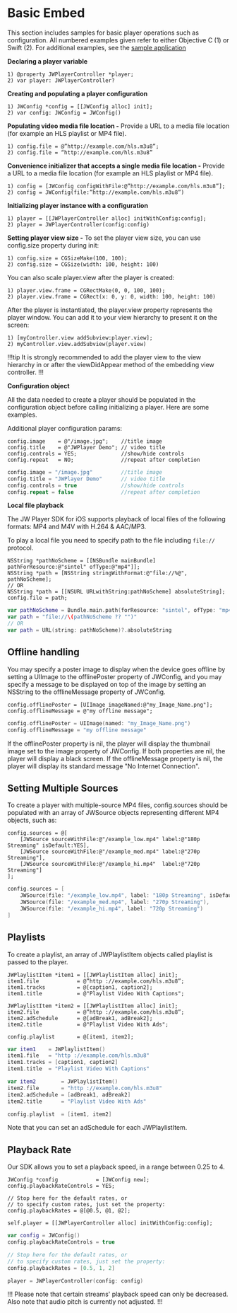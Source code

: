 # Basic Embed

This section includes samples for basic player operations such as configuration. All numbered examples given refer to either Objective C (1) or Swift (2). For additional examples, see the [sample application](https://github.com/jwplayer/jwplayer-sdk-ios-demo)

**Declaring a player variable**

	1) @property JWPlayerController *player;
	2) var player: JWPlayerController?

**Creating and populating a player configuration**

	1) JWConfig *config = [[JWConfig alloc] init];
	2) var config: JWConfig = JWConfig()

**Populating video media file location -**
Provide a URL to a media file location (for example an HLS playlist or MP4 file).

	1) config.file = @”http://example.com/hls.m3u8”;
	2) config.file = “http://example.com/hls.m3u8”

**Convenience initializer that accepts a single media file location -**
Provide a URL to a media file location (for example an HLS playlist or MP4 file).

	1) config = [JWConfig configWithFile:@”http://example.com/hls.m3u8”];
	2) config = JWConfig(file:”http://example.com/hls.m3u8”)

**Initializing player instance with a configuration**

	1) player = [[JWPlayerController alloc] initWithConfig:config];
	2) player = JWPlayerController(config:config)

**Setting player view size -**
To set the player view size, you can use config.size property during init:  

	1) config.size = CGSizeMake(100, 100);
	2) config.size = CGSize(width: 100, height: 100)

You can also scale player.view after the player is created:

	1) player.view.frame = CGRectMake(0, 0, 100, 100);
	2) player.view.frame = CGRect(x: 0, y: 0, width: 100, height: 100)

After the player is instantiated, the player.view property represents the player window. You can add it to your view hierarchy to present it on the screen:

	1) [myController.view addSubview:player.view];
	2) myController.view.addSubview(player.view)

!!!tip
It is strongly recommended to add the player view to the view hierarchy in or after the viewDidAppear method of the embedding view controller.
!!!

**Configuration object**

All the data needed to create a player should be populated in the configuration object before calling initializing a player. Here are some examples.

Additional player configuration params:

```objc
config.image    = @"/image.jpg";    //title image
config.title    = @"JWPlayer Demo";	// video title
config.controls = YES;       		//show/hide controls
config.repeat   = NO;               //repeat after completion
```
	
```swift
config.image = "/image.jpg" 		//title image
config.title = "JWPlayer Demo" 		// video title
config.controls = true 				//show/hide controls
config.repeat = false 				//repeat after completion
```

**Local file playback**

The JW Player SDK for iOS supports playback of local files of the following formats: MP4 and M4V with H.264 & AAC/MP3.

To play a local file you need to specify path to the file including `file://` protocol.

```objc
NSString *pathNoScheme = [[NSBundle mainBundle] pathForResource:@"sintel" ofType:@"mp4"]];
NSString *path = [NSString stringWithFormat:@"file://%@", pathNoScheme];
// OR
NSString *path = [[NSURL URLwithString:pathNoScheme] absoluteString];
config.file = path;
```

```swift
var pathNoScheme = Bundle.main.path(forResource: "sintel", ofType: "mp4")!
var path = "file://\(pathNoScheme ?? "")"
// OR
var path = URL(string: pathNoScheme)?.absoluteString
```

## Offline handling
You may specify a poster image to display when the device goes offline by setting a UIImage to the offlinePoster property of JWConfig, and you may specify a message to be displayed on top of the image by setting an NSString to the offlineMessage property of JWConfig.  

```objc
config.offlinePoster = [UIImage imageNamed:@"my_Image_Name.png"];
config.offlineMessage = @"my offline message";
```
```swift
config.offlinePoster = UIImage(named: "my_Image_Name.png")
config.offlineMessage = "my offline message"
```

If the offlinePoster property is nil, the player will display the thumbnail image set to the image property of JWConfig. If both properties are nil, the player will display a black screen.
If the offlineMessage property is nil, the player will display its standard message "No Internet Connection".

## Setting Multiple Sources
To create a player with multiple-source MP4 files, config.sources should be populated with an array of JWSource objects representing different MP4 objects, such as:

```objc
config.sources = @[
    [JWSource sourceWithFile:@"/example_low.mp4" label:@"180p Streaming" isDefault:YES],
    [JWSource sourceWithFile:@"/example_med.mp4" label:@"270p Streaming"],  
    [JWSource sourceWithFile:@"/example_hi.mp4"  label:@"720p Streaming"]
];
```

```swift
config.sources = [
	JWSource(file: "/example_low.mp4", label: "180p Streaming", isDefault: true),
	JWSource(file: "/example_med.mp4", label: "270p Streaming"),
	JWSource(file: "/example_hi.mp4", label: "720p Streaming")
]
```

## Playlists

To create a playlist, an array of JWPlaylistItem objects called playlist is passed to the player.

```objc
JWPlaylistItem *item1 = [[JWPlaylistItem alloc] init];
item1.file            = @”http ://example.com/hls.m3u8”;
item1.tracks          = @[caption1, caption2];
item1.title           = @"Playlist Video With Captions";

JWPlaylistItem *item2 = [[JWPlaylistItem alloc] init];
item2.file            = @”http ://example.com/hls.m3u8”;
item2.adSchedule      = @[adBreak1, adBreak2];
item2.title           = @"Playlist Video With Ads";

config.playlist       = @[item1, item2];
```

```swift
var item1    = JWPlaylistItem()
item1.file   = "http ://example.com/hls.m3u8"
item1.tracks = [caption1, caption2]
item1.title  = "Playlist Video With Captions"

var item2        = JWPlaylistItem()
item2.file       = "http ://example.com/hls.m3u8"
item2.adSchedule = [adBreak1, adBreak2]
item2.title      = "Playlist Video With Ads"

config.playlist  = [item1, item2]
```

Note that you can set an adSchedule for each JWPlaylistItem.

## Playback Rate
Our SDK allows you to set a playback speed, in a range between 0.25 to 4.

```objc
JWConfig *config            = [JWConfig new];
config.playbackRateControls = YES;

// Stop here for the default rates, or
// to specify custom rates, just set the property:
config.playbackRates = @[@0.5, @1, @2];

self.player = [[JWPlayerController alloc] initWithConfig:config];
```

```swift
var config = JWConfig()
config.playbackRateControls = true

// Stop here for the default rates, or
// to specify custom rates, just set the property:
config.playbackRates = [0.5, 1, 2]

player = JWPlayerController(config: config)
```

!!!
Please note that certain streams' playback speed can only be decreased. Also note that audio pitch is currently not adjusted.
!!!
